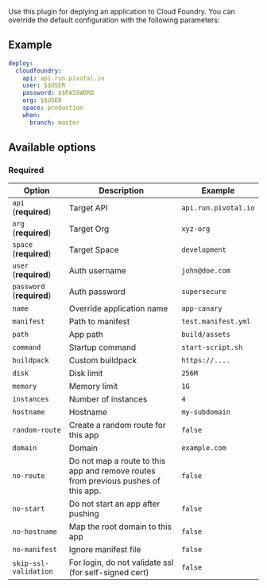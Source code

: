 Use this plugin for deplying an application to Cloud Foundry. You can override
the default configuration with the following parameters:

## Example

```yaml
deploy:
  cloudfoundry:
    api: api.run.pivotal.io
    user: $$USER
    password: $$PASSWORD
    org: $$USER
    space: production
    when:
      branch: master
```

## Available options

### Required
| Option | Description | Example |
| ------ | ----------- | ---- |
| `api` (**required**) | Target API | `api.run.pivotal.io` |
| `org` (**required**) | Target Org | `xyz-org` |
| `space` (**required**) | Target Space | `development` |
| `user` (**required**) | Auth username | `john@doe.com` |
| `password` (**required**) | Auth password | `supersecure` |
| `name` | Override application name | `app-canary` |
| `manifest` | Path to manifest | `test.manifest.yml` |
| `path` | App path | `build/assets` |
| `command` | Startup command | `start-script.sh` |
| `buildpack` | Custom buildpack | `https://....` |
| `disk` | Disk limit | `256M` |
| `memory` | Memory limit | `1G` |
| `instances` | Number of instances | `4` |
| `hostname` | Hostname | `my-subdomain` |
| `random-route` | Create a random route for this app | `false` |
| `domain` | Domain | `example.com` |
| `no-route` | Do not map a route to this app and remove routes from previous pushes of this app. | `false` |
| `no-start` | Do not start an app after pushing | `false` |
| `no-hostname` | Map the root domain to this app | `false` |
| `no-manifest` | Ignore manifest file | `false` |
| `skip-ssl-validation` | For login, do not validate ssl (for self-signed cert) | `false` |
